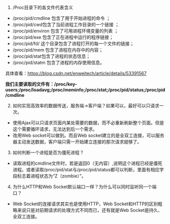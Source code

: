 1. /Proc目录下的各文件代表含义
  - /proc/pid/cmdline 包含了用于开始进程的命令 ；
  - /proc/pid/cwd包含了当前进程工作目录的一个链接 ；
  - /proc/pid/environ 包含了可用进程环境变量的列表 ；
  - /proc/pid/exe 包含了正在进程中运行的程序链接；
  - /proc/pid/fd/ 这个目录包含了进程打开的每一个文件的链接；
  - /proc/pid/mem 包含了进程在内存中的内容；
  - /proc/pid/stat包含了进程的状态信息；
  - /proc/pid/statm 包含了进程的内存使用信息。

  具体查看：https://blog.csdn.net/enweitech/article/details/53391567

  **我们主要读取的文件有：/proc/key-users;/proc/loadavg;/proc/meminfo;/proc/stat;/proc/pid/status;/proc/pid/cmdline**

2. 如何实现高效率的数据传送，服务端->客户端？如果可以，最好可以只请求一次。
  - 使用Ajax可以只请求页面内某处需要的数据，而不必重新刷新整个页面。但是这个需要循环请求，无法达到后一个需求。
  - 改用Web socket可以做到。而且Web socket建立的是全双工连接，可以服务器主动发送数据，客户端只需一开始建立连接的那次请求就够了。

3. 如何判断一个进程是否为僵死进程？
  - 读取进程的cmdline文件时，若是返回0（无内容）,说明这个进程已经是僵死进程。或者读取/proc/pid/stat与/proc/pid/status都可以判断，里面有相应字段标志着进程状态为“Z（zombie）”。

4. 为什么HTTP和Web Socket默认端口一样？为什么可以同时监听同一个端口？
  - Web Socket的连接请求其实也是使用HTTP，Web Socket和HTTP的区别粗略来说只是对前期请求的处理方式不同而已，还有就是Web Socket是持久、全双工连接。
